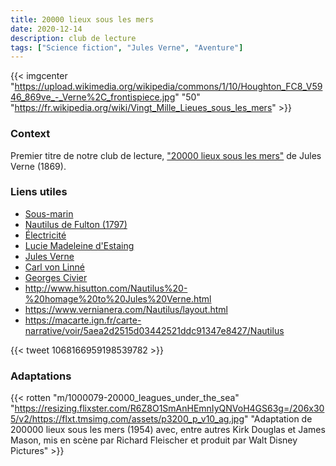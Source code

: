 ```yaml
---
title: 20000 lieux sous les mers
date: 2020-12-14
description: club de lecture
tags: ["Science fiction", "Jules Verne", "Aventure"]
--- 
```



{{< imgcenter "https://upload.wikimedia.org/wikipedia/commons/1/10/Houghton_FC8_V5946_869ve_-_Verne%2C_frontispiece.jpg" "50" "https://fr.wikipedia.org/wiki/Vingt_Mille_Lieues_sous_les_mers" >}}

### Context 

Premier titre de notre club de lecture, ["20000 lieux sous les mers"](https://fr.wikipedia.org/wiki/Vingt_Mille_Lieues_sous_les_mers) de Jules Verne (1869). 



### Liens utiles 

- [Sous-marin](https://fr.wikipedia.org/wiki/Sous-marin)
- [Nautilus de Fulton (1797)](https://fr.wikipedia.org/wiki/Nautilus_(Fulton))
- [Électricité](https://fr.wikipedia.org/wiki/%C3%89lectricit%C3%A9#XVIIe_et_XVIIIe_si%C3%A8cless)
- [Lucie Madeleine d'Estaing](https://fr.wikipedia.org/wiki/Lucie_Madeleine_d%27Estaing)
- [Jules Verne](https://fr.wikipedia.org/wiki/Jules_Verne)
- [Carl von Linné](https://fr.wikipedia.org/wiki/Carl_von_Linn%C3%A9)
- [Georges Civier](https://fr.wikipedia.org/wiki/Georges_Cuvier)
- http://www.hisutton.com/Nautilus%20-%20homage%20to%20Jules%20Verne.html
- https://www.vernianera.com/Nautilus/layout.html
- https://macarte.ign.fr/carte-narrative/voir/5aea2d2515d03442521ddc91347e8427/Nautilus


{{< tweet 1068166959198539782 >}}

### Adaptations

{{< rotten "m/1000079-20000_leagues_under_the_sea" "https://resizing.flixster.com/R6Z8O1SmAnHEmnIyQNVoH4GS63g=/206x305/v2/https://flxt.tmsimg.com/assets/p3200_p_v10_ag.jpg" "Adaptation de 200000 lieux sous les mers (1954) avec, entre autres Kirk Douglas et James Mason, mis en scène par Richard Fleischer et produit par Walt Disney Pictures" >}}

